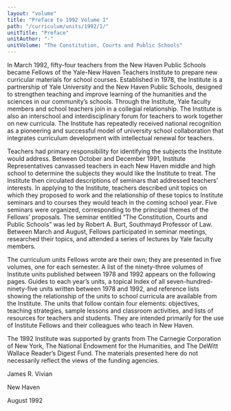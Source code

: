 ```yaml
---
layout: "volume"
title: "Preface to 1992 Volume I"
path: "/curriculum/units/1992/1/"
unitTitle: "Preface"
unitAuthor: "-"
unitVolume: "The Constitution, Courts and Public Schools"
---
```

<body>
<p>
In March 1992, fifty-four teachers from the New Haven Public Schools became Fellows of the Yale-New Haven Teachers Institute to prepare new curricular materials for school courses. Established in 1978, the Institute is a partnership of Yale University and the New Haven Public Schools, designed to strengthen teaching and improve learning of the humanities and the sciences in our community’s schools. Through the Institute, Yale faculty members and school teachers join in a collegial relationship. The Institute is also an interschool and interdisciplinary forum for teachers to work together on new curricula. The Institute has repeatedly received national recognition as a pioneering and successful model of university school collaboration that integrates curriculum development with intellectual renewal for teachers.
</p>
<p>
Teachers had primary responsibility for identifying the subjects the Institute would address. Between October and December 1991, Institute Representatives canvassed teachers in each New Haven middle and high school to determine the subjects they would like the Institute to treat. The Institute then circulated descriptions of seminars that addressed teachers’ interests. In applying to the Institute, teachers described unit topics on which they proposed to work and the relationship of these topics to Institute seminars and to courses they would teach in the coming school year. Five seminars were organized, corresponding to the principal themes of the Fellows’ proposals. The seminar entitled “The Constitution, Courts and Public Schools” was led by Robert A. Burt, Southmayd Professor of Law. Between March and August, Fellows participated in seminar meetings, researched their topics, and attended a series of lectures by Yale faculty members.
</p>
<p>
The curriculum units Fellows wrote are their own; they are presented in five volumes, one for each semester. A list of the ninety-three volumes of Institute units published between 1978 and 1992 appears on the following pages. Guides to each year’s units, a topical Index of all seven-hundred-ninety-five units written between 1978 and 1992, and reference lists showing the relationship of the units to school curricula are available from the Institute. The units that follow contain four elements: objectives, teaching strategies, sample lessons and classroom activities, and lists of resources for teachers and students. They are intended primarily for the use of Institute Fellows and their colleagues who teach in New Haven.
</p>
<p>
The 1992 Institute was supported by grants from The Carnegie Corporation of New York, The National Endowment for the Humanities, and The DeWitt Wallace Reader’s Digest Fund. The materials presented here do not necessarily reflect the views of the funding agencies.
</p>
<p>
James R. Vivian
</p>
<p>
New Haven
</p>
<p>
August 1992
</p>
</body>